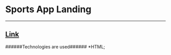 # Sports App Landing

***
[Link](https://ihor92.github.io/sports_app_landing/src/ "Live demo")
---

######Technologies are used######
*HTML;